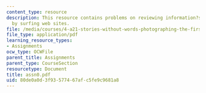 ```yaml
---
content_type: resource
description: This resource contains problems on reviewing information?s on camera
  by surfing web sites.
file: /media/courses/4-a21-stories-without-words-photographing-the-first-year-fall-2006/80de0a0d3f93577467afc5fe9c9681a8_assn0.pdf
file_type: application/pdf
learning_resource_types:
- Assignments
ocw_type: OCWFile
parent_title: Assignments
parent_type: CourseSection
resourcetype: Document
title: assn0.pdf
uid: 80de0a0d-3f93-5774-67af-c5fe9c9681a8
---
```

